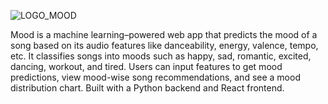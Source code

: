 ![LOGO_MOOD](https://github.com/user-attachments/assets/c2bd2e63-aefa-4205-8609-66004f843a3e)

 
Mood is a machine learning–powered web app that predicts the mood of a song based on its audio features like danceability, energy, valence, tempo, etc. It classifies songs into moods such as happy, sad, romantic, excited, dancing, workout, and tired. Users can input features to get mood predictions, view mood-wise song recommendations, and see a mood distribution chart. Built with a Python backend and React frontend.
